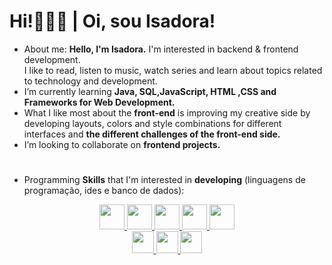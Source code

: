 <h1> Hi!👩🏽‍💻 | Oi, sou Isadora! </h1>

-  About me: 
         <strong>Hello, I'm Isadora.</strong> I'm interested in backend & frontend development. <br>
         I like to read, listen to music, watch series and learn about topics related to technology and development.
  -   I’m currently learning <strong>Java, SQL,JavaScript, HTML ,CSS and Frameworks for Web Development.</strong>
   -   What I like most about the <strong>front-end</strong> is improving my creative side by developing layouts, colors and style combinations for different interfaces and <strong>the different challenges of the front-end side.</strong>
  -  I’m looking to collaborate on <strong>frontend projects.</strong>

#
-  Programming <strong>Skills</strong> that I'm interested in <strong>developing</strong>  (linguagens de programação, ides e banco de dados):
         
<div align="center">
  <a href="https://https://github.com/irsdora">     

<img height="40em" src="https://img.shields.io/badge/HTML5-E34F26?style=for-the-badge&logo=html5&logoColor=white"/>
<img height="40em" src="https://img.shields.io/badge/Java-ED8B00?style=for-the-badge&logo=java&logoColor=white"/>
<img height="40em" src="https://img.shields.io/badge/CSS3-1572B6?style=for-the-badge&logo=css3&logoColor=white"/>
<img height="40em" src="https://img.shields.io/badge/MySQL-00000F?style=for-the-badge&logo=mysql&logoColor=white"/>
<img height="40em" src="https://img.shields.io/badge/Spring-6DB33F?style=for-the-badge&logo=spring&logoColor=white"/>
</div>
      
  
<div align="center">
<img height="35em" src="https://img.shields.io/badge/Eclipse-2C2255?style=for-the-badge&logo=eclipse&logoColor=white"/>
<img height="35em" src="https://img.shields.io/badge/Visual_Studio_Code-0078D4?style=for-the-badge&logo=visual%20studio%20code&logoColor=white"/>
<img height="35em" src="https://img.shields.io/badge/sublime_text-%23575757.svg?&style=for-the-badge&logo=sublime-text&logoColor=important"/>

